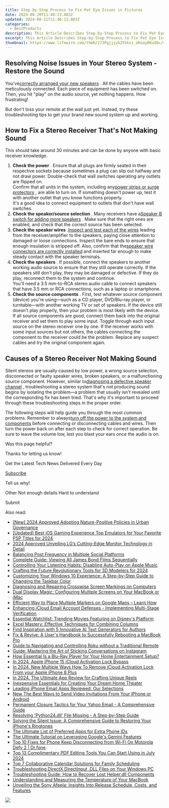 ```yaml
---
title: Step-by-Step Process to Fix Pet Eye Issues in Pictures
date: 2024-08-20T11:40:13.083Z
updated: 2024-08-21T11:40:13.083Z
categories:
  - BestProducts
description: This Article Describes Step-by-Step Process to Fix Pet Eye Issues in Pictures
excerpt: This Article Describes Step-by-Step Process to Fix Pet Eye Issues in Pictures
thumbnail: https://www.lifewire.com/thmb/z73PgjjjyG2VSkxi_eKoay0KudQ=/400x300/filters:no_upscale():max_bytes(150000):strip_icc():format(webp)/GettyImages-127031121-5bfac70946e0fb0026cff0b8.jpg
---
```


## Resolving Noise Issues in Your Stereo System - Restore the Sound
 You've[correctly arranged your new speakers](https://www.lifewire.com/placing-speakers-correctly-3134857) . All the cables have been meticulously connected. Each piece of equipment has been switched on. Then, you hit "play" on the audio source, yet nothing happens. How frustrating!

 But don't toss your remote at the wall just yet. Instead, try these troubleshooting tips to get your brand new sound system up and working.

## How to Fix a Stereo Receiver That's Not Making Sound

 This should take around 30 minutes and can be done by anyone with basic receiver knowledge.

1. **Check the power** . Ensure that all plugs are firmly seated in their respective sockets because sometimes a plug can slip out halfway and not draw power. Double-check that wall switches operating any outlets are flipped on.  
 Confirm that all units in the system, including any[power strips or surge protectors](https://www.lifewire.com/surge-protectors-4145796) , are able to turn on. If something doesn't power up, test it with another outlet that you know functions properly.  
 It's a good idea to connect equipment to outlets that don't have wall switches.
2. **Check the speaker/source selection** . Many receivers have a[Speaker B switch for adding more speakers](https://www.lifewire.com/benefits-of-adding-speakers-using-b-switch-3134657) . Make sure that the right ones are enabled, and check that the correct source has been selected.
3. **Check the speaker wires** .[Inspect and test each of the wires](https://www.lifewire.com/quickly-test-speaker-connections-3135135) leading from the receiver/amplifier to the speakers, paying close attention to damaged or loose connections. Inspect the bare ends to ensure that enough insulation is stripped off. Also, confirm that the[speaker wire connectors are correctly installed](https://www.lifewire.com/choose-different-speakerwire-connectors-4135435) and inserted far enough to make steady contact with the speaker terminals.
4. **Check the speakers** . If possible, connect the speakers to another working audio source to ensure that they still operate correctly. If the speakers still don't play, they may be damaged or defective. If they do play, reconnect them to the system and continue.  
 You'll need a 3.5 mm-to-RCA stereo audio cable to connect speakers that have 3.5 mm or RCA connections, such as a laptop or smartphone.
5. **Check the source components** . First, test whatever source component (device) you're using—such as a CD player, DVD/Blu-ray player, or turntable—with another working TV or set of speakers. If the device still doesn't play properly, then your problem is most likely with the device.  
 If all source components are good, connect them back into the original receiver and set them to play some input. Toggle through each input source on the stereo receiver one by one. If the receiver works with some input sources but not others, the cables connecting the component to the receiver could be the problem. Replace any suspect cables and try the original component again.

## Causes of a Stereo Receiver Not Making Sound

 Silent stereos are usually caused by low power, a wrong source selection, disconnected or faulty speaker wires, broken speakers, or a malfunctioning source component. However, similar to[diagnosing a defective speaker channel](https://www.lifewire.com/troubleshoot-speaker-channel-3135138) , troubleshooting a stereo system that's not producing sound begins by isolating the problem—a problem that usually isn't revealed until the corresponding fix has been tried. That's why it's important to proceed through these troubleshooting steps in the proper order.

 The following steps will help guide you through the most common problems. Remember to always[turn off the power to the system and components](https://www.lifewire.com/reboot-your-stereo-3135144) before connecting or disconnecting cables and wires. Then turn the power back on after each step to check for correct operation. Be sure to leave the volume low, lest you blast your ears once the audio is on.

Was this page helpful?

Thanks for letting us know!

 Get the Latest Tech News Delivered Every Day

[Subscribe](https://www.lifewire.com/#)

Tell us why!

 Other  Not enough details  Hard to understand

 Submit

<ins class="adsbygoogle"
     style="display:block"
     data-ad-format="autorelaxed"
     data-ad-client="ca-pub-7571918770474297"
     data-ad-slot="1223367746"></ins>



<ins class="adsbygoogle"
     style="display:block"
     data-ad-client="ca-pub-7571918770474297"
     data-ad-slot="8358498916"
     data-ad-format="auto"
     data-full-width-responsive="true"></ins>

<span class="atpl-alsoreadstyle">Also read:</span>
<div><ul>
<li><a href="https://facebook-record-videos.techidaily.com/new-2024-approved-adopting-nature-positive-policies-in-urban-governance/"><u>[New] 2024 Approved  Adopting Nature-Positive Policies in Urban Governance</u></a></li>
<li><a href="https://screen-activity-recording.techidaily.com/updated-best-ios-gaming-experience-top-emulators-for-your-favorite-psp-titles-for-2024/"><u>[Updated] Best iOS Gaming Experience  Top Emulators for Your Favorite PSP Titles for 2024</u></a></li>
<li><a href="https://some-approaches.techidaily.com/2024-approved-unveiling-lgs-cutting-edge-monitor-technology-in-detail/"><u>2024 Approved  Unveiling LG’s Cutting-Edge Monitor Technology in Detail</u></a></li>
<li><a href="https://facebook.techidaily.com/balancing-post-frequency-in-multiple-social-platforms/"><u>Balancing Post Frequency in Multiple Social Platforms</u></a></li>
<li><a href="https://tech-recovery.techidaily.com/complete-guide-viewing-all-james-bond-films-sequentially/"><u>Complete Guide: Viewing All James Bond Films Sequentially</u></a></li>
<li><a href="https://tech-recovery.techidaily.com/controlling-your-listening-habits-disabling-auto-play-on-apple-music/"><u>Controlling Your Listening Habits: Disabling Auto-Play on Apple Music</u></a></li>
<li><a href="https://extra-resources.techidaily.com/crafting-the-future-revolutionary-tools-for-3d-modelers-for-2024/"><u>Crafting the Future  Revolutionary Tools for 3D Modelers for 2024</u></a></li>
<li><a href="https://tech-recovery.techidaily.com/customizing-your-windows-10-experience-a-step-by-step-guide-to-changing-the-taskbar-color/"><u>Customizing Your Windows 10 Experience: A Step-by-Step Guide to Changing the Taskbar Color</u></a></li>
<li><a href="https://tech-recovery.techidaily.com/diagnosing-and-repairing-crosswise-screen-markings-on-computers/"><u>Diagnosing and Repairing Crosswise Screen Markings on Computers</u></a></li>
<li><a href="https://tech-recovery.techidaily.com/dual-display-magic-configuring-multiple-screens-on-your-macbook-or-imac/"><u>Dual Display Magic: Configuring Multiple Screens on Your MacBook or iMac</u></a></li>
<li><a href="https://tech-recovery.techidaily.com/efficient-way-to-place-multiple-markers-on-google-maps-learn-how/"><u>Efficient Way to Place Multiple Markers on Google Maps – Learn How</u></a></li>
<li><a href="https://tech-recovery.techidaily.com/enhancing-icloud-email-account-defenses-implementing-multi-stage-verification/"><u>Enhancing iCloud Email Account Defenses - Implementing Multi-Stage Verification</u></a></li>
<li><a href="https://tech-recovery.techidaily.com/essential-watchlist-trending-movies-featuring-on-disneys-platform/"><u>Essential Watchlist: Trending Movies Featuring on Disney's Platform</u></a></li>
<li><a href="https://tech-recovery.techidaily.com/excel-mastery-effective-techniques-for-combining-columns/"><u>Excel Mastery: Effective Techniques for Combining Columns</u></a></li>
<li><a href="https://tech-haven.techidaily.com/find-inspiration-with-5-innovative-ai-text-generators-for-authors/"><u>Find Inspiration with 5 Innovative AI Text Generators for Authors</u></a></li>
<li><a href="https://tech-recovery.techidaily.com/fix-and-revive-a-users-handbook-to-successfully-rebooting-a-macbook-pro/"><u>Fix & Revive: A User's Handbook to Successfully Rebooting a MacBook Pro</u></a></li>
<li><a href="https://tech-recovery.techidaily.com/guide-to-navigating-and-controlling-roku-without-a-traditional-remote/"><u>Guide to Navigating and Controlling Roku without a Traditional Remote</u></a></li>
<li><a href="https://tech-recovery.techidaily.com/guide-mastering-the-art-of-sticking-conversations-on-instagram/"><u>Guide: Mastering the Art of Sticking Conversations on Instagram</u></a></li>
<li><a href="https://tech-recovery.techidaily.com/how-essential-is-a-blu-ray-player-for-your-home-entertainment-setup/"><u>How Essential Is a Blu-Ray Player for Your Home Entertainment Setup?</u></a></li>
<li><a href="https://activate-lock.techidaily.com/in-2024-apple-iphone-15-icloud-activation-lock-bypass-by-drfone-ios/"><u>In 2024, Apple iPhone 15 iCloud Activation Lock Bypass</u></a></li>
<li><a href="https://activate-lock.techidaily.com/in-2024-new-multiple-ways-how-to-remove-icloud-activation-lock-from-your-apple-iphone-8-plus-by-drfone-ios/"><u>In 2024, New Multiple Ways How To Remove iCloud Activation Lock From your Apple iPhone 8 Plus</u></a></li>
<li><a href="https://instagram-clips.techidaily.com/in-2024-the-ultimate-app-review-for-crafting-unique-reels/"><u>In 2024, The Ultimate App Review for Crafting Unique Reels</u></a></li>
<li><a href="https://tech-recovery.techidaily.com/inexpensive-essentials-for-creating-your-dream-home-theater/"><u>Inexpensive Essentials for Creating Your Dream Home Theater</u></a></li>
<li><a href="https://tech-recovery.techidaily.com/leading-iphone-email-apps-reviewed-our-selections/"><u>Leading iPhone Email Apps Reviewed: Our Selections</u></a></li>
<li><a href="https://ai-video-apps.techidaily.com/new-the-best-ways-to-send-video-invitations-from-your-iphone-or-android/"><u>New The Best Ways to Send Video Invitations From Your iPhone or Android</u></a></li>
<li><a href="https://tech-recovery.techidaily.com/permanent-closure-tactics-for-your-yahoo-email-a-comprehensive-guide/"><u>Permanent Closure Tactics for Your Yahoo Email - A Comprehensive Guide</u></a></li>
<li><a href="https://tech-recovery.techidaily.com/resolving-python24dll-file-missing-a-step-by-step-guide/"><u>Resolving 'Python24.dll' File Missing - A Step-by-Step Guide</u></a></li>
<li><a href="https://tech-recovery.techidaily.com/solving-the-silent-issue-a-comprehensive-guide-to-restoring-your-iphones-ringtones/"><u>Solving the Silent Issue: A Comprehensive Guide to Restoring Your iPhone's Ringtones</u></a></li>
<li><a href="https://tech-recovery.techidaily.com/the-ultimate-list-of-preferred-apps-for-extra-phone-ids/"><u>The Ultimate List of Preferred Apps for Extra Phone IDs</u></a></li>
<li><a href="https://tech-recovery.techidaily.com/the-ultimate-tutorial-on-leveraging-googles-gemini-features/"><u>The Ultimate Tutorial on Leveraging Google's Gemini Features</u></a></li>
<li><a href="https://howto.techidaily.com/top-10-fixes-for-phone-keep-disconnecting-from-wi-fi-on-motorola-defy-2-drfone-by-drfone-fix-android-problems-fix-android-problems/"><u>Top 10 Fixes for Phone Keep Disconnecting from Wi-Fi On Motorola Defy 2 | Dr.fone</u></a></li>
<li><a href="https://tech-recovery.techidaily.com/top-13-complimentary-pdf-editing-tools-you-can-start-using-in-july-2024/"><u>Top 13 Complimentary PDF Editing Tools You Can Start Using in July 2024</u></a></li>
<li><a href="https://tech-recovery.techidaily.com/top-7-collaborative-calendar-solutions-for-family-scheduling/"><u>Top 7 Collaborative Calendar Solutions for Family Scheduling</u></a></li>
<li><a href="https://tech-recovery.techidaily.com/troubleshooting-directx-directinput-dll-files-on-your-windows-pc/"><u>Troubleshooting DirectX DirectInput .DLL Files on Your Windows PC</u></a></li>
<li><a href="https://tech-recovery.techidaily.com/troubleshooting-guide-how-to-recover-lost-helperdll-components/"><u>Troubleshooting Guide: How to Recover Lost Helper.dll Components</u></a></li>
<li><a href="https://tech-recovery.techidaily.com/understanding-and-measuring-the-temperature-of-your-macbook/"><u>Understanding and Measuring the Temperature of Your MacBook</u></a></li>
<li><a href="https://tech-recovery.techidaily.com/unveiling-the-sony-afeela-insights-into-release-schedule-costs-and-features/"><u>Unveiling the Sony Afeela: Insights Into Release Schedule, Costs, and Features</u></a></li>
</ul></div>

<!-- affiliate ads begin -->
<a href="https://shop.incomedia.eu/order/checkout.php?PRODS=12730965&QTY=1&AFFILIATE=108875&CART=1"><img src="https://incomedia.eu/files/images/affiliates/w5/03_WBSX5_728x90_red_CTA.jpg" border="0"></a>
<!-- affiliate ads end -->
